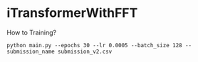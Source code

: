 # iTransformerWithFFT

How to Training?
```
python main.py --epochs 30 --lr 0.0005 --batch_size 128 --submission_name submission_v2.csv
```

